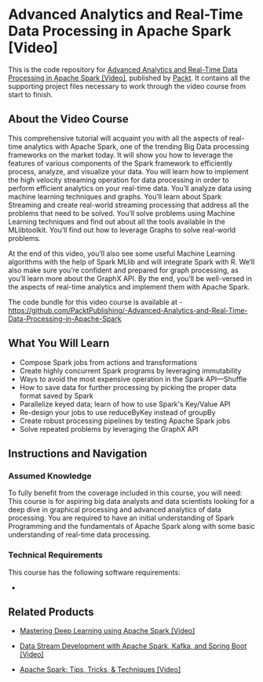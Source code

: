 # Advanced Analytics and Real-Time Data Processing in Apache Spark [Video]
This is the code repository for [Advanced Analytics and Real-Time Data Processing in Apache Spark [Video]](https://www.packtpub.com/big-data-and-business-intelligence/advanced-analytics-and-real-time-data-processing-apache-spark-vid?utm_source=github&utm_medium=repository&utm_campaign=9781787282032), published by [Packt](https://www.packtpub.com/?utm_source=github). It contains all the supporting project files necessary to work through the video course from start to finish.
## About the Video Course
This comprehensive tutorial will acquaint you with all the aspects of real-time analytics with Apache Spark, one of the trending Big Data processing frameworks on the market today. It will show you how to leverage the features of various components of the Spark framework to efficiently process, analyze, and visualize your data.
You will learn how to implement the high velocity streaming operation for data processing in order to perform efficient analytics on your real-time data. You’ll analyze data using machine learning techniques and graphs. You’ll learn about Spark Streaming and create real-world streaming processing that address all the problems that need to be solved. You’ll solve problems using Machine Learning techniques and find out about all the tools available in the MLlibtoolkit. You’ll find out how to leverage Graphs to solve real-world problems.

At the end of this video, you’ll also see some useful Machine Learning algorithms with the help of Spark MLlib and will integrate Spark with R. We’ll also make sure you’re confident and prepared for graph processing, as you’ll learn more about the GraphX API. By the end, you’ll be well-versed in the aspects of real-time analytics and implement them with Apache Spark.

The code bundle for this video course is available at - https://github.com/PacktPublishing/-Advanced-Analytics-and-Real-Time-Data-Processing-in-Apache-Spark

<H2>What You Will Learn</H2>
<DIV class=book-info-will-learn-text>
<UL>
<LI>Compose Spark jobs from actions and transformations 
<LI>Create highly concurrent Spark programs by leveraging immutability 
<LI>Ways to avoid the most expensive operation in the Spark API—Shuffle 
<LI>How to save data for further processing by picking the proper data format saved by Spark 
<LI>Parallelize keyed data; learn of how to use Spark's Key/Value API 
<LI>Re-design your jobs to use reduceByKey instead of groupBy 
<LI>Create robust processing pipelines by testing Apache Spark jobs 
<LI>Solve repeated problems by leveraging the GraphX API </LI></UL></DIV>

## Instructions and Navigation
### Assumed Knowledge
To fully benefit from the coverage included in this course, you will need:<br/>
This course is for aspiring big data analysts and data scientists looking for a deep dive in graphical processing and advanced analytics of data processing. You are required to have an initial understanding of Spark Programming and the fundamentals of Apache Spark along with some basic understanding of real-time data processing.
### Technical Requirements
This course has the following software requirements:<br/>

-

## Related Products
* [Mastering Deep Learning using Apache Spark [Video]](https://www.packtpub.com/big-data-and-business-intelligence/mastering-deep-learning-using-apache-spark-video?utm_source=github&utm_medium=repository&utm_campaign=9781788292511)

* [Data Stream Development with Apache Spark, Kafka, and Spring Boot [Video]](https://www.packtpub.com/application-development/data-stream-development-apache-spark-kafka-and-spring-boot-video?utm_source=github&utm_medium=repository&utm_campaign=9781789539585)

* [Apache Spark: Tips, Tricks, & Techniques [Video]](https://www.packtpub.com/application-development/apache-spark-tips-tricks-techniques-video?utm_source=github&utm_medium=repository&utm_campaign=9781789801125)

